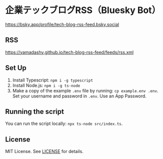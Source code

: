 # 企業テックブログRSS（Bluesky Bot）

https://bsky.app/profile/tech-blog-rss-feed.bsky.social

## RSS

https://yamadashy.github.io/tech-blog-rss-feed/feeds/rss.xml

## Set Up

1. Install Typescript: `npm i -g typescript`
2. Install Node.js: `npm i -g ts-node`
3. Make a copy of the example `.env` file by running: `cp example.env .env`. Set your username and password in `.env`. Use an App Password.

## Running the script 

You can run the script locally: `npx ts-node src/index.ts`.

## License

MIT License. See [LICENSE](./LICENSE) for details.

